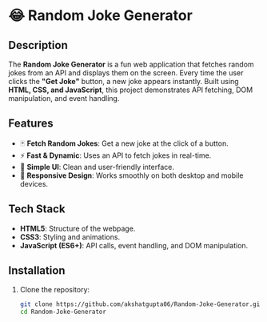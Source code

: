 # 😂 Random Joke Generator

## Description
The **Random Joke Generator** is a fun web application that fetches random jokes from an API and displays them on the screen. Every time the user clicks the **"Get Joke"** button, a new joke appears instantly. Built using **HTML, CSS, and JavaScript**, this project demonstrates API fetching, DOM manipulation, and event handling.

## Features
- 🃏 **Fetch Random Jokes**: Get a new joke at the click of a button.
- ⚡ **Fast & Dynamic**: Uses an API to fetch jokes in real-time.
- 🎨 **Simple UI**: Clean and user-friendly interface.
- 📱 **Responsive Design**: Works smoothly on both desktop and mobile devices.

## Tech Stack
- **HTML5**: Structure of the webpage.
- **CSS3**: Styling and animations.
- **JavaScript (ES6+)**: API calls, event handling, and DOM manipulation.


## Installation

1. Clone the repository:
   ```sh
   git clone https://github.com/akshatgupta06/Random-Joke-Generator.git
   cd Random-Joke-Generator

